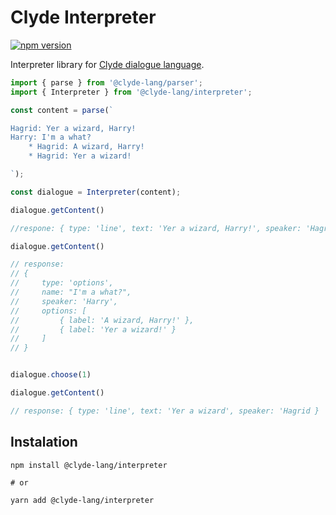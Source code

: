 # Clyde Interpreter

[![npm version](https://badge.fury.io/js/%40clyde-lang%2Finterpreter.svg)](https://www.npmjs.com/package/@clyde-lang/interpreter)


Interpreter library for [Clyde dialogue language](https://github.com/viniciusgerevini/clyde/blob/main/LANGUAGE.md).

```javascript
import { parse } from '@clyde-lang/parser';
import { Interpreter } from '@clyde-lang/interpreter';

const content = parse(`

Hagrid: Yer a wizard, Harry!
Harry: I'm a what?
    * Hagrid: A wizard, Harry!
    * Hagrid: Yer a wizard!

`);

const dialogue = Interpreter(content);

dialogue.getContent()

//respone: { type: 'line', text: 'Yer a wizard, Harry!', speaker: 'Hagrid }

dialogue.getContent()

// response:
// {
//     type: 'options',
//     name: "I'm a what?",
//     speaker: 'Harry',
//     options: [
//         { label: 'A wizard, Harry!' },
//         { label: 'Yer a wizard!' }
//     ]
// }


dialogue.choose(1)

dialogue.getContent()

// response: { type: 'line', text: 'Yer a wizard', speaker: 'Hagrid }
```

## Instalation

```shell
npm install @clyde-lang/interpreter

# or

yarn add @clyde-lang/interpreter
```
